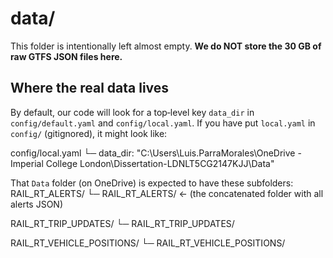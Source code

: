 # data/

This folder is intentionally left almost empty. **We do NOT store the 30 GB of raw GTFS JSON files here.**

## Where the real data lives

By default, our code will look for a top‐level key `data_dir` in `config/default.yaml` and `config/local.yaml`. 
If you have put `local.yaml` in `config/` (gitignored), it might look like:

config/local.yaml
└─ data_dir: "C:\Users\Luis.ParraMorales\OneDrive - Imperial College London\Dissertation-LDNLT5CG2147KJJ\Data"

That `Data` folder (on OneDrive) is expected to have these subfolders:
RAIL_RT_ALERTS/
└─ RAIL_RT_ALERTS/ ← (the concatenated folder with all alerts JSON)

RAIL_RT_TRIP_UPDATES/
└─ RAIL_RT_TRIP_UPDATES/

RAIL_RT_VEHICLE_POSITIONS/
└─ RAIL_RT_VEHICLE_POSITIONS/
